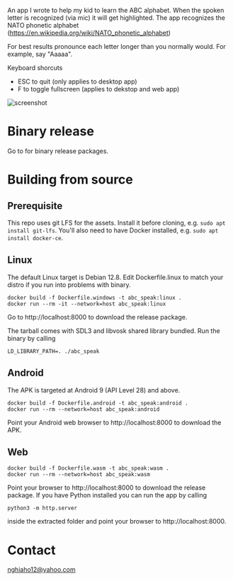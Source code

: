 An app I wrote to help my kid to learn the ABC alphabet. 
When the spoken letter is recognized (via mic) it will get highlighted.
The app recognizes the NATO phonetic alphabet (https://en.wikipedia.org/wiki/NATO_phonetic_alphabet)

For best results pronounce each letter longer than you normally would. For example, say "Aaaaa".

Keyboard shorcuts
- ESC to quit (only applies to desktop app)
- F to toggle fullscreen (applies to dekstop and web app)

![screenshot](screenshot.png)

# Binary release
Go to for binary release packages.

# Building from source
## Prerequisite
This repo uses git LFS for the assets. Install it before cloning, e.g. ```sudo apt install git-lfs```.
You'll also need to have Docker installed, e.g. ```sudo apt install docker-ce```.

## Linux
The default Linux target is Debian 12.8. Edit Dockerfile.linux to match your distro if you run into problems with binary.

```
docker build -f Dockerfile.windows -t abc_speak:linux .
docker run --rm -it --network=host abc_speak:linux
```
Go to http://localhost:8000 to download the release package.

The tarball comes with SDL3 and libvosk shared library bundled. Run the binary by calling
```
LD_LIBRARY_PATH=. ./abc_speak
```
## Android
The APK is targeted at Android 9 (API Level 28) and above.

```
docker build -f Dockerfile.android -t abc_speak:android .
docker run --rm --network=host abc_speak:android
```

Point your Android web browser to http://localhost:8000 to download the APK.

## Web
```
docker build -f Dockerfile.wasm -t abc_speak:wasm .
docker run --rm --network=host abc_speak:wasm
```

Point your browser to http://localhost:8000 to download the release package.
If you have Python installed you can run the app by calling

```
python3 -m http.server
```

inside the extracted folder and point your browser to http://localhost:8000.

# Contact
nghiaho12@yahoo.com
